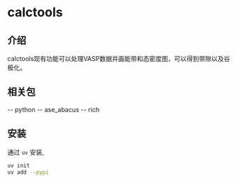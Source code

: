 # calctools
## 介绍
calctools现有功能可以处理VASP数据并画能带和态密度图，可以得到带隙以及谷极化。

## 相关包
-- python
-- ase_abacus
-- rich

## 安装
通过 `uv` 安装,

````bash
uv init
uv add --pypi 
